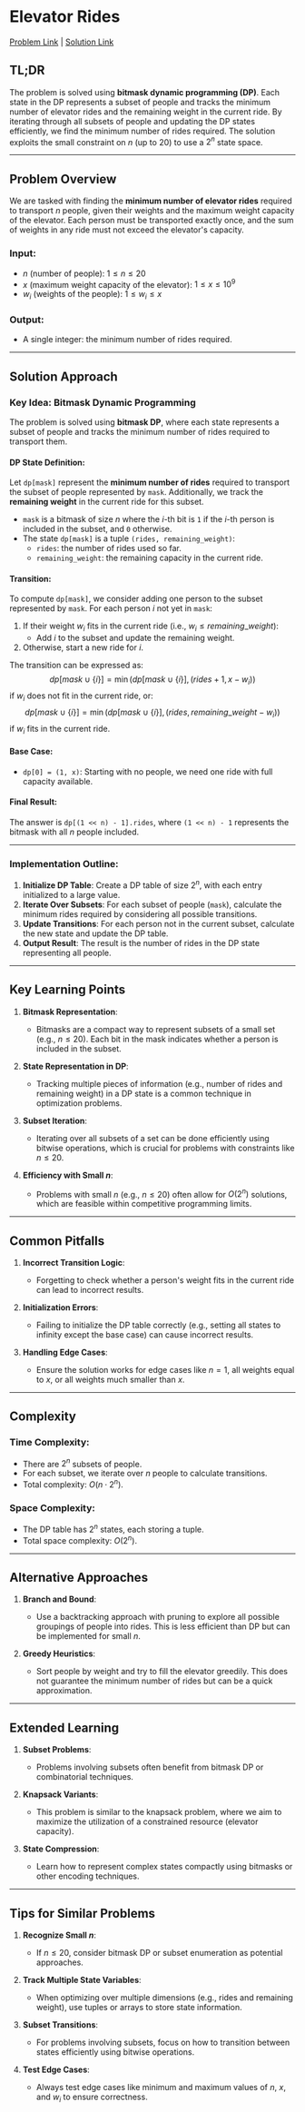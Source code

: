 # Elevator Rides

[Problem Link](https://cses.fi/problemset/task/1653) | [Solution Link](../../solutions/03_Dynamic_Programming/17_1653_Elevator_Rides.cpp)

## TL;DR

The problem is solved using **bitmask dynamic programming (DP)**. Each state in the DP represents a subset of people and tracks the minimum number of elevator rides and the remaining weight in the current ride. By iterating through all subsets of people and updating the DP states efficiently, we find the minimum number of rides required. The solution exploits the small constraint on $n$ (up to 20) to use a $2^n$ state space.

---

## Problem Overview

We are tasked with finding the **minimum number of elevator rides** required to transport $n$ people, given their weights and the maximum weight capacity of the elevator. Each person must be transported exactly once, and the sum of weights in any ride must not exceed the elevator's capacity.

### Input:
- $n$ (number of people): $1 \leq n \leq 20$
- $x$ (maximum weight capacity of the elevator): $1 \leq x \leq 10^9$
- $w_i$ (weights of the people): $1 \leq w_i \leq x$

### Output:
- A single integer: the minimum number of rides required.

---

## Solution Approach

### Key Idea: Bitmask Dynamic Programming
The problem is solved using **bitmask DP**, where each state represents a subset of people and tracks the minimum number of rides required to transport them.

#### DP State Definition:
Let `dp[mask]` represent the **minimum number of rides** required to transport the subset of people represented by `mask`. Additionally, we track the **remaining weight** in the current ride for this subset.

- `mask` is a bitmask of size $n$ where the $i$-th bit is `1` if the $i$-th person is included in the subset, and `0` otherwise.
- The state `dp[mask]` is a tuple `(rides, remaining_weight)`:
  - `rides`: the number of rides used so far.
  - `remaining_weight`: the remaining capacity in the current ride.

#### Transition:
To compute `dp[mask]`, we consider adding one person to the subset represented by `mask`. For each person $i$ not yet in `mask`:
1. If their weight $w_i$ fits in the current ride (i.e., $w_i \leq remaining\_weight$):
   - Add $i$ to the subset and update the remaining weight.
2. Otherwise, start a new ride for $i$.

The transition can be expressed as:
$$
dp[mask \cup \{i\}] = \min \Big(dp[mask \cup \{i\}], (rides + 1, x - w_i)\Big)
$$
if $w_i$ does not fit in the current ride, or:
$$
dp[mask \cup \{i\}] = \min \Big(dp[mask \cup \{i\}], (rides, remaining\_weight - w_i)\Big)
$$
if $w_i$ fits in the current ride.

#### Base Case:
- `dp[0] = (1, x)`: Starting with no people, we need one ride with full capacity available.

#### Final Result:
The answer is `dp[(1 << n) - 1].rides`, where `(1 << n) - 1` represents the bitmask with all $n$ people included.

---

### Implementation Outline:
1. **Initialize DP Table**: Create a DP table of size $2^n$, with each entry initialized to a large value.
2. **Iterate Over Subsets**: For each subset of people (`mask`), calculate the minimum rides required by considering all possible transitions.
3. **Update Transitions**: For each person not in the current subset, calculate the new state and update the DP table.
4. **Output Result**: The result is the number of rides in the DP state representing all people.

---

## Key Learning Points

1. **Bitmask Representation**:
   - Bitmasks are a compact way to represent subsets of a small set (e.g., $n \leq 20$). Each bit in the mask indicates whether a person is included in the subset.

2. **State Representation in DP**:
   - Tracking multiple pieces of information (e.g., number of rides and remaining weight) in a DP state is a common technique in optimization problems.

3. **Subset Iteration**:
   - Iterating over all subsets of a set can be done efficiently using bitwise operations, which is crucial for problems with constraints like $n \leq 20$.

4. **Efficiency with Small $n$**:
   - Problems with small $n$ (e.g., $n \leq 20$) often allow for $O(2^n)$ solutions, which are feasible within competitive programming limits.

---

## Common Pitfalls

1. **Incorrect Transition Logic**:
   - Forgetting to check whether a person's weight fits in the current ride can lead to incorrect results.

2. **Initialization Errors**:
   - Failing to initialize the DP table correctly (e.g., setting all states to infinity except the base case) can cause incorrect results.

3. **Handling Edge Cases**:
   - Ensure the solution works for edge cases like $n = 1$, all weights equal to $x$, or all weights much smaller than $x$.

---

## Complexity

### Time Complexity:
- There are $2^n$ subsets of people.
- For each subset, we iterate over $n$ people to calculate transitions.
- Total complexity: $O(n \cdot 2^n)$.

### Space Complexity:
- The DP table has $2^n$ states, each storing a tuple.
- Total space complexity: $O(2^n)$.

---

## Alternative Approaches

1. **Branch and Bound**:
   - Use a backtracking approach with pruning to explore all possible groupings of people into rides. This is less efficient than DP but can be implemented for small $n$.

2. **Greedy Heuristics**:
   - Sort people by weight and try to fill the elevator greedily. This does not guarantee the minimum number of rides but can be a quick approximation.

---

## Extended Learning

1. **Subset Problems**:
   - Problems involving subsets often benefit from bitmask DP or combinatorial techniques.

2. **Knapsack Variants**:
   - This problem is similar to the knapsack problem, where we aim to maximize the utilization of a constrained resource (elevator capacity).

3. **State Compression**:
   - Learn how to represent complex states compactly using bitmasks or other encoding techniques.

---

## Tips for Similar Problems

1. **Recognize Small $n$**:
   - If $n \leq 20$, consider bitmask DP or subset enumeration as potential approaches.

2. **Track Multiple State Variables**:
   - When optimizing over multiple dimensions (e.g., rides and remaining weight), use tuples or arrays to store state information.

3. **Subset Transitions**:
   - For problems involving subsets, focus on how to transition between states efficiently using bitwise operations.

4. **Test Edge Cases**:
   - Always test edge cases like minimum and maximum values of $n$, $x$, and $w_i$ to ensure correctness.